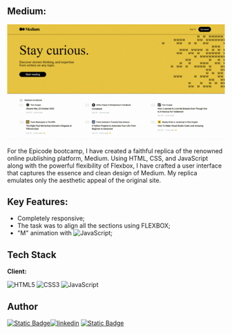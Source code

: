 ## Medium:
[![Watch the video](./assets/Demo/Demo.gif)](./assets/Demo/Demo.gif)

For the Epicode bootcamp, I have created a faithful replica of the renowned online publishing platform, Medium. Using HTML, CSS, and JavaScript along with the powerful flexibility of Flexbox, I have crafted a user interface that captures the essence and clean design of Medium. My replica emulates only the aesthetic appeal of the original site.


## Key Features:

- Completely responsive;
- The task was to align all the sections using FLEXBOX;
- "M" animation with ![JavaScript](https://img.shields.io/badge/javascript-%23323330.svg?style=flat&logo=javascript&logoColor=%23F7DF1E);

## Tech Stack

**Client:**

![HTML5](https://img.shields.io/badge/html5-%23E34F26.svg?style=flat&logo=html5&logoColor=white)
![CSS3](https://img.shields.io/badge/css3-%231572B6.svg?style=flat&logo=css3&logoColor=white)
![JavaScript](https://img.shields.io/badge/javascript-%23323330.svg?style=flat&logo=javascript&logoColor=%23F7DF1E)

## Author

[![Static Badge](https://img.shields.io/badge/GitHub-black?style=flat&logo=github)](https://www.github.com/thisisWoe)[![linkedin](https://img.shields.io/badge/linkedin-0A66C2?style=flat&logo=linkedin&logoColor=white)](https://www.linkedin.com/in/alessandro-rondolini/)
[![Static Badge](https://img.shields.io/badge/Mail%20Me-violet?style=flat&logo=gmail)](mailto:alessandro.rondolini.96@gmail.com?subject=Job_Offer)